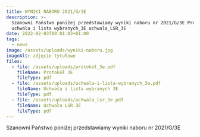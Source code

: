 ```yaml
---
title: WYNIKI NABORU 2021/G/3E
description: >-
  Szanowni Państwo poniżej przedstawiamy wyniki naboru nr 2021/G/3E Protokół_3E
  uchwala i lista wybranych_3E uchwala_LSR_3E  
date: 2022-02-03T09:01:03+01:00
tags:
  - news
image: /assets/uploads/wyniki-naboru.jpg
imageAlt: zdjęcie tytułowe
files:
  - file: /assets/uploads/protokół_3e.pdf
    fileName: Protokół 3E
    fileType: pdf
  - file: /assets/uploads/uchwala-i-lista-wybranych_3e.pdf
    fileName: Uchwała i lista wybranych 3E
    fileType: pdf
  - file: /assets/uploads/uchwala_lsr_3e.pdf
    fileName: Uchwała LSR 3E
    fileType: pdf
---
```

Szanowni Państwo poniżej przedstawiamy wyniki naboru nr 2021/G/3E

<br>
